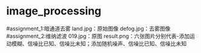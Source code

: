 # image_processing
#assignment_1:暗通道去雾
	land.jpg：原始图像
	defog.jpg：去雾图像
#assignment_2:维纳滤波
	019.jpg：原图
	result.png：六张图片分别代表-添加运动模糊、信噪比已知、信噪比未知；添加随机噪声、信噪比已知、信噪比未知
